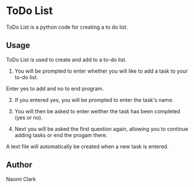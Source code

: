 # ToDo List

ToDo List is a python code for creating a to do list.

## Usage

ToDo List is used to create and add to a to-do list.

1. You will be prompted to enter whether you will like to add a task to your to-do list.

Enter yes to add and no to end program.

2. If you entered yes, you will be prompted to enter the task's name.

3. You will then be asked to enter weither the task has been completed (yes or no).

4. Next you will be asked the first question again, allowing you to continue adding tasks or end the progam there.

A text file will automatically be created when a new task is entered.

## Author

Naomi Clark
